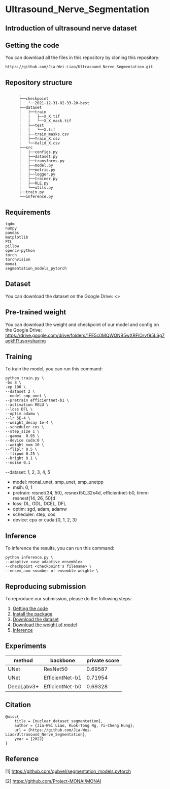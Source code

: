# Ultrasound_Nerve_Segmentation

## Introduction of ultrasound nerve dataset

## Getting the code
You can download all the files in this repository by cloning this repository:
```
https://github.com/Jia-Wei-Liao/Ultrasound_Nerve_Segmentation.git
```

## Repository structure
```
      .
      ├──checkpoint
      |   └──2021-12-31-02-33-20-best
      ├──dataset
      |   ├──train
      |   |   ├──X_X.tif
      |   |   └──X_X_mask.tif
      |   ├──test
      |   |   └──X.tif
      |   ├──train_masks.csv
      |   ├──Train_X.csv
      |   └──Valid_X.csv
      ├──src
      |   ├──configs.py
      |   ├──dataset.py
      |   ├──transforms.py
      |   ├──model.py
      |   ├──metric.py
      |   ├──logger.py      
      |   ├──trainer.py
      |   ├──RLE.py
      |   └──utils.py
      ├──train.py
      └──inference.py
```

## Requirements
```
tqdm
numpy
pandas
matplotlib
PIL
pillow
opencv-python
torch
torchvision
monai
segmentation_models_pytorch
```

## Dataset
You can download the dataset on the Google Drive:
<>

## Pre-trained weight
You can download the weight and checkpoint of our model and config on the Google Drive:
<https://drive.google.com/drive/folders/1FE5c0MQWQNB5wXRFlOryf95LSg7agkFf?usp=sharing>

## Training
To train the model, you can run this command:
```
python train.py \
-bs 8 \
-ep 100 \
--dataset 2 \
--model smp_unet \
--pretrain efficientnet-b1 \
--activation RELU \
--loss DFL \
--optim adamw \
--lr 5E-4 \
--weight_decay 1e-4 \
--scheduler cos \
--step_size 1 \
--gamma  0.95 \
--device cuda:0 \
--weight_num 10 \
--fliplr 0.5 \
--flipud 0.25 \
--bright 0.1 \
--noise 0.1
```

--dataset: 1, 2, 3, 4, 5
- model: monai_unet, smp_unet, smp_unetpp
- msih: 0, 1
- pretrain: resnet{34, 50}, resnext50_32x4d, efficientnet-b0, timm-resnest{14, 26, 50}d
- loss: DL, GDL, DCEL, DFL
- optim: sgd, adam, adamw
- scheduler: step, cos
- device: cpu or cuda:{0, 1, 2, 3}


## Inference
To inference the results, you can run this command:
```
python inference.py \
--adaptive <use adaptive ensemble>
--checkpoint <checkpoint's filename> \
--ensem_num <number of ensemble weight> \
```

## Reproducing submission
To reproduce our submission, please do the following steps:
1. [Getting the code](https://github.com/Jia-Wei-Liao/Ultrasound_Nerve_Segmentation/#Getting-the-code)
2. [Install the package](https://github.com/Jia-Wei-Liao/Ultrasound_Nerve_Segmentation/#requirements)
3. [Download the dataset](https://github.com/Jia-Wei-Liao/Ultrasound_Nerve_Segmentation/#dataset)
4. [Download the weight of model](https://github.com/Jia-Wei-Liao/Ultrasound_Nerve_Segmentation/#pre-trained-weight)
5. [Inference](https://github.com/Jia-Wei-Liao/Ultrasound_Nerve_Segmentation/#Inference)

## Experiments
| method       | backbone        | private score |
| ------------ | --------------- | ------------- |
| UNet         | ResNet50        | 0.69587       |
| UNet         | EﬀicientNet-b1  | 0.71954       |
| DeepLabv3+   | EﬀicientNet-b0  | 0.69328       |

## Citation
```
@misc{
    title = {nuclear_dataset_segmentation},
    author = {Jia-Wei Liao, Kuok-Tong Ng, Yi-Cheng Hung},
    url = {https://github.com/Jia-Wei-Liao/Ultrasound_Nerve_Segmentation},
    year = {2022}
}
```

## Reference
[1] https://github.com/qubvel/segmentation_models.pytorch  

[2] https://github.com/Project-MONAI/MONAI
